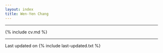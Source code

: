```yaml
---
layout: index
title: Wen-Yen Chang
---
```


---

{% include cv.md %}

<!--
## <i class="fa fa-chevron-right"></i> Recent Blog Posts

<table class="table table-hover">
  {% for post in site.posts limit: 5 %}
    {% unless post.draft %}
    <tr>
      <td><a href="{{ post.url }}">{{ post.title }}</a></td>
      <td class="col-md-3" style="text-align: right;">{{ post.date | date: "%B %e, %Y" }}</td>
    </tr>
    {% endunless %}
  {% endfor %}
</table>
<h4><a href="/blog">View all</a></h4>

## <i class="fa fa-chevron-right"></i> Fun Side Projects
+ [CS conference tracker](https://github.com/bamos/conference-tracker).
+ [SnowGlobe](https://github.com/bamos/snowglobe):
  Haskell-driven, small-scale web analytics with minimal configuration.
+ [My reading list](http://bamos.github.io/reading-list/):
  YAML data and hosted on GitHub pages.
+ [dotfiles](https://github.com/bamos/dotfiles):
  &hearts;
  [Arch Linux](https://www.archlinux.org/),
  OSX,
  [mutt](http://www.mutt.org/),
  [xmonad](http://xmonad.org/),
  [i3](https://i3wm.org/),
  [vim](http://www.vim.org/),
  [emacs](https://www.gnu.org/software/emacs/),
  [zsh](http://www.zsh.org/),
  [mpv](http://mpv.io/),
  [cmus](https://cmus.github.io/).
+ [girl](https://github.com/bamos/girl):
  Scala program to find broken links in GitHub projects.
+ [zsh-history-analysis](https://github.com/bamos/zsh-history-analysis):
  Analyze shell usage patterns with Python and R.
+ [python-scripts](https://github.com/bamos/python-scripts):
  Short and fun Python scripts.
+ [This website](https://github.com/bamos/bamos.github.io):
  Built with Jekyll and hosted on GitHub pages.
+ [cv](https://github.com/bamos/cv):
  Python-driven resume-curriculum vitae with Jinja templates.
+ [yaml-mailer](https://github.com/bamos/yaml-mailer):
  Email many people different messages.
+ [latex-templates](https://github.com/bamos/latex-templates)
  and [beamer-snippets](https://github.com/bamos/beamer-snippets):
  Personal collection and previewing of LaTeX and Beamer snippets.
  Admittedly, I now use Keynote for presentations.
-->

---

Last updated on {% include last-updated.txt %}
